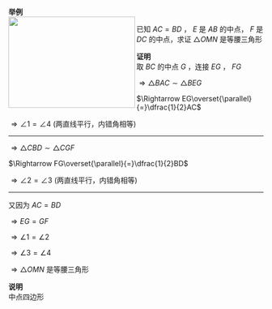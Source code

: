 **举例**  
<img src="E:\Math\work_space\math\005-入门课程-解析几何\098 resources\中位线模型2.png" width="250px" height="180px" align="left"/>  
  
已知 $AC=BD$ ， $E$ 是 $AB$ 的中点， $F$ 是 $DC$ 的中点，求证 $\triangle OMN$ 是等腰三角形  
  
**证明**  
取 $BC$ 的中点 $G$ ，连接 $EG$ ， $FG$  
  
$\Rightarrow\triangle BAC\sim\triangle BEG$  
  
$\Rightarrow EG\overset{\parallel}{=}\dfrac{1}{2}AC$  
  
$\Rightarrow\angle1=\angle4$ (两直线平行，内错角相等)  
  
---  
  
$\Rightarrow\triangle CBD\sim\triangle CGF$  
  
$\Rightarrow FG\overset{\parallel}{=}\dfrac{1}{2}BD$  
  
$\Rightarrow\angle2=\angle3$ (两直线平行，内错角相等)  
  
---  
  
又因为 $AC=BD$  
  
$\Rightarrow EG=GF$  
  
$\Rightarrow\angle1=\angle2$  
  
$\Rightarrow\angle3=\angle4$  
  
$\Rightarrow\triangle OMN$ 是等腰三角形  
  
**说明**  
中点四边形  
